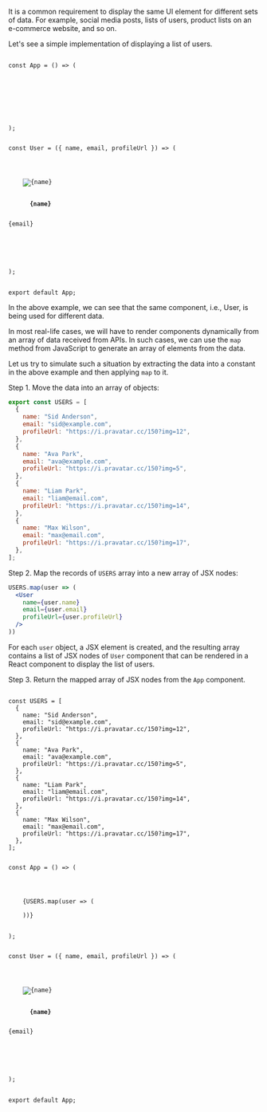 It is a common requirement to display the same UI element for different sets of data. For example, social media posts, lists of users, product lists on an e-commerce website, and so on.

Let's see a simple implementation of displaying a list of users.

<codeblock language="reactjs" type="lesson">
<code>
const App = () => (
  <div style={{ display: "flex" }}>
    <User
      name="Sid Anderson"
      email="sid@example.com"
      profileUrl="https://i.pravatar.cc/150?img=12"
    />
    <User
      name="Ava Park"
      email="ava@example.com"
      profileUrl="https://i.pravatar.cc/150?img=5"
    />
    <User
      name="Liam Park"
      email="liam@email.com"
      profileUrl="https://i.pravatar.cc/150?img=14"
    />
    <User
      name="Max Wilson"
      email="max@email.com"
      profileUrl="https://i.pravatar.cc/150?img=17"
    />
  </div>
);

const User = ({ name, email, profileUrl }) => (
  <div
    style={{
      border: "1px solid black",
      width: 150,
      margin: 5,
      overflowWrap: "anywhere",
    }}
  >
    <img alt={name} src={profileUrl} />
    <div style={{ padding: 5 }}>
      <strong>{name}</strong>
      <p>{email}</p>
    </div>
  </div>
);

export default App;
</code>
</codeblock>

In the above example, we can see that the same component, i.e., User, is being used for different data.

In most real-life cases, we will have to render components dynamically from an array of data received from APIs. In such cases, we can use the `map` method from JavaScript to generate an array of elements from the data.

Let us try to simulate such a situation by extracting the data into a constant in the above example and then applying `map` to it.

Step 1. Move the data into an array of objects:

```jsx
export const USERS = [
  {
    name: "Sid Anderson",
    email: "sid@example.com",
    profileUrl: "https://i.pravatar.cc/150?img=12",
  },
  {
    name: "Ava Park",
    email: "ava@example.com",
    profileUrl: "https://i.pravatar.cc/150?img=5",
  },
  {
    name: "Liam Park",
    email: "liam@email.com",
    profileUrl: "https://i.pravatar.cc/150?img=14",
  },
  {
    name: "Max Wilson",
    email: "max@email.com",
    profileUrl: "https://i.pravatar.cc/150?img=17",
  },
];
```

Step 2. Map the records of `USERS` array into a new array of JSX nodes:

```jsx
USERS.map(user => (
  <User
    name={user.name}
    email={user.email}
    profileUrl={user.profileUrl}
  />
))
```

For each `user` object, a JSX element is created, and the resulting array contains a list of JSX nodes of `User` component that can be rendered in a React component to display the list of users.

Step 3. Return the mapped array of JSX nodes from the `App` component.

<codeblock language="reactjs" type="lesson">
<code>
const USERS = [
  {
    name: "Sid Anderson",
    email: "sid@example.com",
    profileUrl: "https://i.pravatar.cc/150?img=12",
  },
  {
    name: "Ava Park",
    email: "ava@example.com",
    profileUrl: "https://i.pravatar.cc/150?img=5",
  },
  {
    name: "Liam Park",
    email: "liam@email.com",
    profileUrl: "https://i.pravatar.cc/150?img=14",
  },
  {
    name: "Max Wilson",
    email: "max@email.com",
    profileUrl: "https://i.pravatar.cc/150?img=17",
  },
];

const App = () => (
  <div style={{ display: "flex" }}>
    {USERS.map(user => (
      <User {...user} />
    ))}
  </div>
);

const User = ({ name, email, profileUrl }) => (
  <div
    style={{
      border: "1px solid black",
      width: 150,
      margin: 5,
      overflowWrap: "anywhere",
    }}
  >
    <img alt={name} src={profileUrl} />
    <div style={{ padding: 5 }}>
      <strong>{name}</strong>
      <p>{email}</p>
    </div>
  </div>
);

export default App;
</code>
</codeblock>
